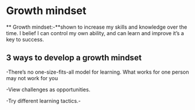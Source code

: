 # Growth mindset

** Growth mindset:-**shown to increase my skills and knowledge  over the time. I belief I can control my own ability, and can learn and improve it’s a key to success.


## **3 ways to develop a growth mindset**

-There’s no one-size-fits-all model for learning. What works for one person may not work for you

-View challenges as opportunities.

-Try different learning tactics.-


